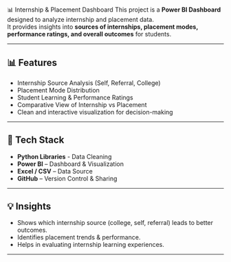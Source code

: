 📊 Internship & Placement Dashboard
This project is a **Power BI Dashboard** designed to analyze internship and placement data.  
It provides insights into **sources of internships, placement modes, performance ratings, and overall outcomes** for students.

---

## 📊 Features
- Internship Source Analysis (Self, Referral, College)
- Placement Mode Distribution
- Student Learning & Performance Ratings
- Comparative View of Internship vs Placement
- Clean and interactive visualization for decision-making

---

## 🚀 Tech Stack
- **Python Libraries** - Data Cleaning 
- **Power BI** – Dashboard & Visualization
- **Excel / CSV** – Data Source
- **GitHub** – Version Control & Sharing

---

## 💡 Insights
- Shows which internship source (college, self, referral) leads to better outcomes.
- Identifies placement trends & performance.
- Helps in evaluating internship learning experiences.

---


